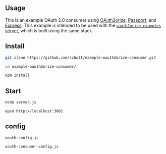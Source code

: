 ## Usage

This is an example OAuth 2.0 consumer using [OAuth2orize](https://github.com/jaredhanson/oauth2orize), [Passport](http://www.passportjs.org), and [Express](http://expressjs.com). This example is intended to be used with the [`oauth2orize-examples` server](https://github.com/gerges-beshay/oauth2orize-examples), which is built using the same stack.

## Install

```bash
git clone https://github.com/schutt/example-oauth2orize-consumer.git

cd example-oauth2orize-consumer/

npm install
```

## Start

```bash
node server.js
```

```
open http://localhost:3001
```

## config

```
oauth-config.js

oauth-consumer-config.js
```
